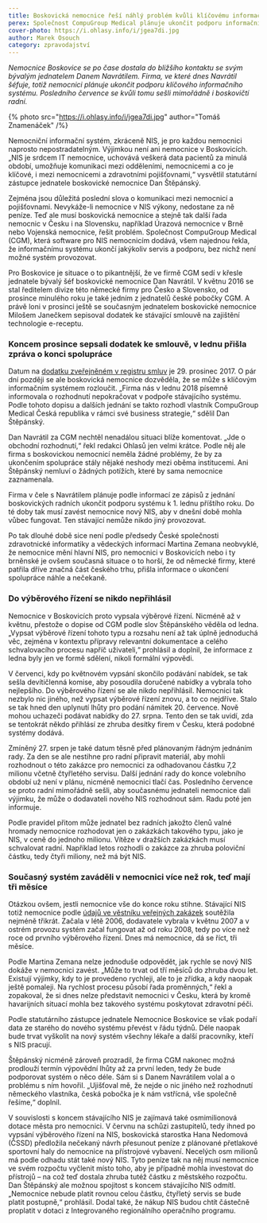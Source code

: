 ```yaml
---
title: Boskovická nemocnice řeší náhlý problém kvůli klíčovému informačnímu systému
perex: Společnost CompuGroup Medical plánuje ukončit podporu informačního systému, bez kterého se nemocnice neobejde.
cover-photo: https://i.ohlasy.info/i/jgea7di.jpg
author: Marek Osouch
category: zpravodajství
---
```


*Nemocnice Boskovice se po čase dostala do bližšího kontaktu se svým bývalým jednatelem Danem Navrátilem. Firma, ve které dnes Navrátil šéfuje, totiž nemocnici plánuje ukončit podporu klíčového informačního systému. Posledního července se kvůli tomu sešli mimořádně i boskovičtí radní.*

{% photo src="https://i.ohlasy.info/i/jgea7di.jpg" author="Tomáš Znamenáček" /%}

Nemocniční informační systém, zkráceně NIS, je pro každou nemocnici naprosto nepostradatelným. Výjimkou není ani nemocnice v Boskovicích. „NIS je srdcem IT nemocnice, uchovává veškerá data pacientů za minulá období, umožňuje komunikaci mezi odděleními, nemocnicemi a co je klíčové, i mezi nemocnicemi a zdravotními pojišťovnami,“ vysvětlil statutární zástupce jednatele boskovické nemocnice Dan Štěpánský.

Zejména jsou důležitá poslední slova o komunikaci mezi nemocnicí a pojišťovnami. Nevykáže-li nemocnice v NIS výkony, nedostane za ně peníze. Teď ale musí boskovická nemocnice a stejně tak další řada nemocnic v Česku i na Slovensku, například Úrazová nemocnice v Brně nebo Vojenská nemocnice, řešit problém. Společnost CompuGroup Medical (CGM), která software pro NIS nemocnicím dodává, všem najednou řekla, že informačnímu systému ukončí jakýkoliv servis a podporu, bez nichž není možné systém provozovat.

Pro Boskovice je situace o to pikantnější, že ve firmě CGM sedí v křesle jednatele bývalý šéf boskovické nemocnice Dan Navrátil. V květnu 2016 se stal ředitelem divize této německé firmy pro Česko a Slovensko, od prosince minulého roku je také jedním z jednatelů české pobočky CGM. A právě loni v prosinci ještě se současným jednatelem boskovické nemocnice Milošem Janečkem sepisoval dodatek ke stávající smlouvě na zajištění technologie e-receptu.

### Koncem prosince sepsali dodatek ke smlouvě, v lednu přišla zpráva o konci spolupráce

Datum na [dodatku zveřejněném v registru smluv](https://www.hlidacstatu.cz/Detail/4535980) je 29. prosinec 2017. O pár dní později se ale boskovická nemocnice dozvěděla, že se může s klíčovým informačním systémem rozloučit. „Firma nás v lednu 2018 písemně informovala o rozhodnutí nepokračovat v podpoře stávajícího systému. Podle tohoto dopisu a dalších jednání se takto rozhodl vlastník CompuGroup Medical Česká republika v rámci své business strategie,“ sdělil Dan Štěpánský.

Dan Navrátil za CGM nechtěl nenadálou situaci blíže komentovat. „Jde o obchodní rozhodnutí,“ řekl redakci Ohlasů jen velmi krátce. Podle něj ale firma s boskovickou nemocnicí neměla žádné problémy, že by za ukončením spolupráce stály nějaké neshody mezi oběma institucemi. Ani Štěpánský nemluví o žádných potížích, které by sama nemocnice zaznamenala.

Firma v čele s Navrátilem plánuje podle informací ze zápisů z jednání boskovických radních ukončit podporu systému k 1. lednu příštího roku. Do té doby tak musí zavést nemocnice nový NIS, aby v dnešní době mohla vůbec fungovat. Ten stávající nemůže nikdo jiný provozovat. 

Po tak dlouhé době sice není podle předsedy České společnosti zdravotnické informatiky a vědeckých informací Martina Zemana neobvyklé, že nemocnice mění hlavní NIS, pro nemocnici v Boskovicích nebo i ty brněnské je ovšem současná situace o to horší, že od německé firmy, které patřila dříve značná část českého trhu, přišla informace o ukončení spolupráce náhle a nečekaně.

### Do výběrového řízení se nikdo nepřihlásil

Nemocnice v Boskovicích proto vypsala výběrové řízení. Nicméně až v květnu, přestože o dopise od CGM podle slov Štěpánského věděla od ledna. „Vypsat výběrové řízení tohoto typu a rozsahu není až tak úplně jednoduchá věc, zejména v kontextu přípravy relevantní dokumentace a celého schvalovacího procesu napříč uživateli,“ prohlásil a doplnil, že informace z ledna byly jen ve formě sdělení, nikoli formální výpovědi.

V červenci, kdy po květnovém vypsání skončilo podávání nabídek, se tak sešla devítičlenná komise, aby posoudila doručené nabídky a vybrala toho nejlepšího. Do výběrového řízení se ale nikdo nepřihlásil. Nemocnici tak nezbylo nic jiného, než vypsat výběrové řízení znovu, a to co nejdříve. Stalo se tak hned den uplynutí lhůty pro podání námitek 20. července. Nově mohou uchazeči podávat nabídky do 27. srpna. Tento den se tak uvidí, zda se tentokrát někdo přihlásí ze zhruba desítky firem v Česku, která podobné systémy dodává.

Zmíněný 27. srpen je také datum těsně před plánovaným řádným jednáním rady. Za den se ale nestihne pro radní připravit materiál, aby mohli rozhodnout o této zakázce pro nemocnici za odhadovanou částku 7,2 milionu včetně čtyřletého servisu. Další jednání rady do konce volebního období už není v plánu, nicméně nemocnici tlačí čas. Posledního července se proto radní mimořádně sešli, aby současnému jednateli nemocnice dali výjimku, že může o dodavateli nového NIS rozhodnout sám. Radu poté jen informuje.

Podle pravidel přitom může jednatel bez radních jakožto členů valné hromady nemocnice rozhodovat jen o zakázkách takového typu, jako je NIS, v ceně do jednoho milionu. Vítěze v dražších zakázkách musí schvalovat radní. Například letos rozhodli o zakázce za zhruba poloviční částku, tedy čtyři miliony, než má být NIS.

### Současný systém zaváděli v nemocnici více než rok, teď mají tři měsíce

Otázkou ovšem, jestli nemocnice vše do konce roku stihne. Stávající NIS totiž nemocnice podle [údajů ve věstníku veřejných zakázek](https://old.vestnikverejnychzakazek.cz/cs/Searching/SearchByAuthority?ic=26925974&formId=0&size=20&page=3) soutěžila nejméně třikrát. Začala v létě 2006, dodavatele vybrala v květnu 2007 a v ostrém provozu systém začal fungovat až od roku 2008, tedy po více než roce od prvního výběrového řízení. Dnes má nemocnice, dá se říct, tři měsíce.

Podle Martina Zemana nelze jednoduše odpovědět, jak rychle se nový NIS dokáže v nemocnici zavést. „Může to trvat od tří měsíců do zhruba dvou let. Existují výjimky, kdy to je provedeno rychleji, ale to je zřídka, a kdy naopak ještě pomaleji. Na rychlost procesu působí řada proměnných,“ řekl a zopakoval, že si dnes nelze představit nemocnici v Česku, která by kromě havarijních situací mohla bez takového systému poskytovat zdravotní péči.

Podle statutárního zástupce jednatele Nemocnice Boskovice se však podaří data ze starého do nového systému převést v řádu týdnů. Déle naopak bude trvat vyškolit na nový systém všechny lékaře a další pracovníky, kteří s NIS pracují.

Štěpánský nicméně zároveň prozradil, že firma CGM nakonec možná prodlouží termín výpovědní lhůty až za první leden, tedy že bude podporovat systém o něco déle. Sám si s Danem Navrátilem volal a o problému s ním hovořil. „Ujišťoval mě, že nejde o nic jiného než rozhodnutí německého vlastníka, česká pobočka je k nám vstřícná, vše společně řešíme,“ doplnil.

V souvislosti s koncem stávajícího NIS je zajímavá také osmimilionová dotace města pro nemocnici. V červnu na schůzi zastupitelů, tedy ihned po vypsání výběrového řízení na NIS, boskovická starostka Hana Nedomová (ČSSD) předložila nečekaný návrh přesunout peníze z plánované přetlakové sportovní haly do nemocnice na přístrojové vybavení. Necelých osm milionů má podle odhadu stát také nový NIS. Tyto peníze tak na něj musí nemocnice ve svém rozpočtu vyčlenit místo toho, aby je případně mohla investovat do přístrojů – na což teď dostala zhruba tutéž částku  z městského rozpočtu. Dan Štěpánský ale možnou spojitost s koncem stávajícího NIS odmítl. „Nemocnice nebude platit rovnou celou částku, čtyřletý servis se bude platit postupně,“ prohlásil. Dodal také, že nákup NIS budou chtít částečně proplatit v dotaci z Integrovaného regionálního operačního programu.
